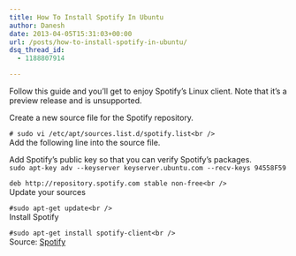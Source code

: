 ```yaml
---
title: How To Install Spotify In Ubuntu
author: Danesh
date: 2013-04-05T15:31:03+00:00
url: /posts/how-to-install-spotify-in-ubuntu/
dsq_thread_id:
  - 1188807914

---
```

Follow this guide and you&#8217;ll get to enjoy Spotify&#8217;s Linux client. Note that it&#8217;s a preview release and is unsupported.

Create a new source file for the Spotify repository.

`# sudo vi /etc/apt/sources.list.d/spotify.list<br />
`  
Add the following line into the source file.

Add Spotify&#8217;s public key so that you can verify Spotify&#8217;s packages.  
`sudo apt-key adv --keyserver keyserver.ubuntu.com --recv-keys 94558F59`

`deb http://repository.spotify.com stable non-free<br />
`  
Update your sources

`#sudo apt-get update<br />
`  
Install Spotify

`#sudo apt-get install spotify-client<br />
`  
Source: [Spotify][1]

 [1]: https://www.spotify.com/us/download/previews/ "Spotify Linux Preview"